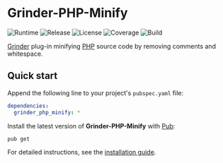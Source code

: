 # Grinder-PHP-Minify
![Runtime](https://badgen.net/badge/dart/%3E%3D2.8.0/green) ![Release](https://img.shields.io/pub/v/grinder_php_minify.svg) ![License](https://badgen.net/badge/license/MIT/blue) ![Coverage](https://badgen.net/coveralls/c/github/cedx/grinder-php-minify) ![Build](https://badgen.net/github/checks/cedx/grinder-php-minify)

[Grinder](https://pub.dev/packages/grinder) plug-in minifying [PHP](https://www.php.net) source code by removing comments and whitespace.

## Quick start
Append the following line to your project's `pubspec.yaml` file:

```yaml
dependencies:
  grinder_php_minify: *
```

Install the latest version of **Grinder-PHP-Minify** with [Pub](https://dart.dev/tools/pub):

```shell
pub get
```

For detailed instructions, see the [installation guide](installation.md).
